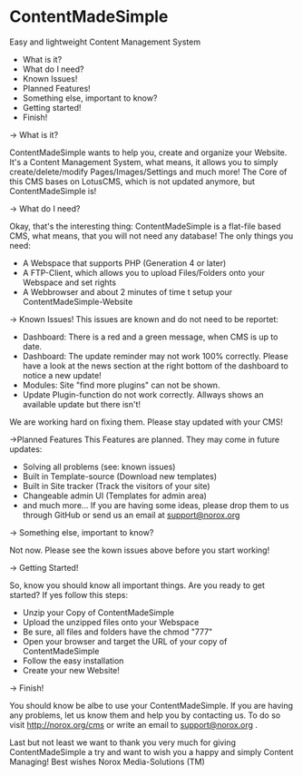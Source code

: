 ContentMadeSimple
=================

Easy and lightweight Content Management System

- What is it?
- What do I need?
- Known Issues!
- Planned Features!
- Something else, important to know?
- Getting started!
- Finish!

-> What is it?

ContentMadeSimple wants to help you, create and organize your Website.
It's a Content Management System, what means, it allows you to simply create/delete/modify Pages/Images/Settings and much more!
The Core of this CMS bases on LotusCMS, which is not updated anymore, but ContentMadeSimple is!

-> What do I need?

Okay, that's the interesting thing: ContentMadeSimple is a flat-file based CMS, what means, that you will not need any database!
The only things you need:
  - A Webspace that supports PHP (Generation 4 or later)
  - A FTP-Client, which allows you to upload Files/Folders onto your Webspace and set rights
  - A Webbrowser and about 2 minutes of time t setup your ContentMadeSimple-Website

-> Known Issues!
This issues are known and do not need to be reportet:
  - Dashboard: There is a red and a green message, when CMS is up to date.
  - Dashboard: The update reminder may not work 100% correctly. Please have a look at the news section at the right bottom of the dashboard to notice a new update!
  - Modules: Site "find more plugins" can not be shown.
  - Update Plugin-function do not work correctly. Allways shows an available update but there isn't!

We are working hard on fixing them. Please stay updated with your CMS!

->Planned Features
This Features are planned. They may come in future updates:
  - Solving all problems (see: known issues)
  - Built in Template-source (Download new templates)
  - Built in Site tracker (Track the visitors of your site)
  - Changeable admin UI (Templates for admin area)
  - and much more...
If you are having some ideas, please drop them to us through GitHub or send us an email at support@norox.org

-> Something else, important to know?

Not now. Please see the kown issues above before you start working!

-> Getting Started!

So, know you should know all important things. Are you ready to get started?
If yes follow this steps:
  - Unzip your Copy of ContentMadeSimple
  - Upload the unzipped files onto your Webspace
  - Be sure, all files and folders have the chmod "777"
  - Open your browser and target the URL of your copy of ContentMadeSimple
  - Follow the easy installation
  - Create your new Website!

-> Finish!

You should know be albe to use your ContentMadeSimple. If you are having any problems, let us know them and help you by contacting us. To do so visit http://norox.org/cms or write an email to support@norox.org .

Last but not least we want to thank you very much for giving ContentMadeSimple a try and want to wish you a happy and simply Content Managing!
Best wishes
Norox Media-Solutions (TM)
